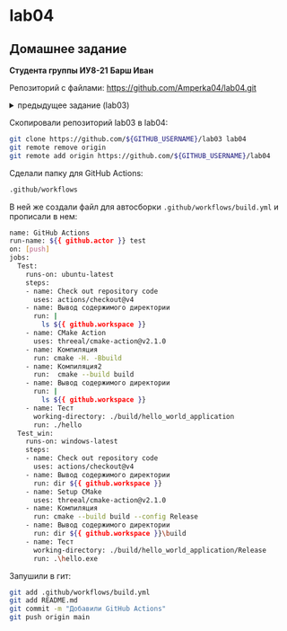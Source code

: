 # lab04
## Домашнее задание

**Студента группы ИУ8-21**
**Барш Иван**

Репозиторий с файлами: https://github.com/Amperka04/lab04.git

<details>
<summary>предыдущее задание (lab03)</summary>

1. Вам поручили перейти на систему автоматизированной сборки CMake. Исходные файлы находятся в директории formatter_lib. В этой директории находятся файлы для статической библиотеки formatter. Создайте CMakeList.txt в директории formatter_lib, с помощью которого можно будет собирать статическую библиотеку formatter

Содержимое файла CMakeLists.txt в /formatter_lib:
```cmake
set(CMAKE_CXX_STANDARD 11)
set(CMAKE_CXX_STANDARD_REQUIRED ON)

project(formatter_lib)

set(SOURCE_LIB formatter.cpp)

add_library(formatter ${SOURCE_LIB} formatter.h)
```

Запустили CMake для генерации файлов сборки:

```
cmake ..
```

Вывод: 

```CMake Deprecation Warning at CMakeLists.txt:40 (cmake_minimum_required):
  Compatibility with CMake < 3.5 will be removed from a future version of
  CMake.

  Update the VERSION argument <min> value or use a ...<max> suffix to tell
  CMake that the project does not need compatibility with older versions.


-- Configuring done (0.0s)
-- Generating done (0.0s)
-- Build files have been written to: /home/bivan/Amperka04/workspace/projects/lab03/formatter_lib 
```

Собрали проект командой ```make```

Вывод: 

```
[ 50%] Building CXX object formatter_lib/CMakeFiles/formatter.dir/formatter.cpp.o
[100%] Linking CXX static library libformatter.a
[100%] Built target formatter
```



2. У компании "Formatter Inc." есть перспективная библиотека, которая является расширением предыдущей библиотеки. Т.к. вы уже овладели навыком созданием CMakeList.txt для статической библиотеки formatter, ваш руководитель поручает заняться созданием CMakeList.txt для библиотеки formatter_ex, которая в свою очередь использует библиотеку formatter

В директории lab03 отредактировали файл CMakeLists.txt:
```cmake
set(CMAKE_CXX_STANDARD 11)
set(CMAKE_CXX_STANDARD_REQUIRED ON)
cmake_minimum_required(VERSION 3.4)

project(lab03)

include_directories("formatter_lib/" "formatter_ex_lib/" "solver_lib/")

add_subdirectory(formatter_ex_lib)
add_subdirectory(formatter_lib)
add_subdirectory(solver_lib)
add_subdirectory(solver_application)
add_subdirectory(hello_world_application)

```

В директории lab03/formatter_ex_lib создали CMakeLists.txt с следующим содержимым:
```cmake
set(CMAKE_CXX_STANDARD 11)
set(CMAKE_CXX_STANDARD_REQUIRED ON)

project(formatter_ex_lib_pr)

set(SOURCE_LIB formatter_ex.cpp)

add_library(formatter_ex ${SOURCE_LIB} formatter_ex.h)

target_link_libraries(formatter_ex formatter)

```

Аналогично предыдущему заданию запустили CMake для генерации файлов сборки, и cобрали проект командой ```make```

Вывод:
```
[ 25%] Building CXX object formatter_lib/CMakeFiles/formatter.dir/formatter.cpp.o
[ 50%] Linking CXX static library libformatter.a
[ 50%] Built target formatter
[ 75%] Building CXX object formatter_ex_lib/CMakeFiles/formatter_ex.dir/formatter_ex.cpp.o
[100%] Linking CXX static library libformatter_ex.a
[100%] Built target formatter_ex
```



3. Конечно же ваша компания предоставляет примеры использования своих библиотек. Чтобы продемонстрировать как работать с библиотекой formatter_ex, вам необходимо создать два CMakeList.txt для двух простых приложений:

    hello_world, которое использует библиотеку formatter_ex;
    solver, приложение которое испольует статические библиотеки formatter_ex и solver_lib.

В директории lab03/solver_lib создали CMakeLists.txt с следующим содержимым:
```cmake
set(CMAKE_CXX_STANDARD 11)
set(CMAKE_CXX_STANDARD_REQUIRED ON)
project(solver_lib)
set(SOURCE_LIB solver.cpp)
add_library(solver_l STATIC ${SOURCE_LIB})
```

В директории lab03/solver_application создали CMakeLists.txt с следующим содержимым:
```cmake
set(CMAKE_CXX_STANDARD 11)
set(CMAKE_CXX_STANDARD_REQUIRED ON)

project(solver)

add_executable(solva equation.cpp)

target_link_libraries(solva formatter_ex)

target_link_libraries(solva solver_l)
```

В директории lab03/hello_world_application создали CMakeLists.txt с следующим содержимым:
```cmake
set(CMAKE_CXX_STANDARD 11)
set(CMAKE_CXX_STANDARD_REQUIRED ON)

project(print_hw)

add_executable(hello hello_world.cpp)

target_link_libraries(hello formatter_ex)
```

Аналогично предыдущему заданию запустили CMake для генерации файлов сборки, и cобрали проект командой ```make```

Вывод:
```
[ 20%] Built target formatter
[ 40%] Built target formatter_ex
[ 50%] Building CXX object solver_lib/CMakeFiles/solver_l.dir/solver.cpp.o
[ 60%] Linking CXX static library libsolver_l.a
[ 60%] Built target solver_l
[ 70%] Building CXX object solver_application/CMakeFiles/solva.dir/equation.cpp.o
[ 80%] Linking CXX executable solva
[ 80%] Built target solva
[ 90%] Building CXX object hello_world_application/CMakeFiles/hello.dir/hello_world.cpp.o
[100%] Linking CXX executable hello
[100%] Built target hello
```
</details>

Скопировали репозиторий lab03 в lab04:
```sh
git clone https://github.com/${GITHUB_USERNAME}/lab03 lab04
git remote remove origin 
git remote add origin https://github.com/${GITHUB_USERNAME}/lab04
```

Сделали папку для GitHub Actions:
```sh
.github/workflows
```

В ней же создали файл для автосборки ```.github/workflows/build.yml```
и прописали в нем:
```sh
name: GitHub Actions 
run-name: ${{ github.actor }} test
on: [push]
jobs:
  Test:
    runs-on: ubuntu-latest
    steps:
    - name: Check out repository code
      uses: actions/checkout@v4
    - name: Вывод содержимого директории
      run: |
        ls ${{ github.workspace }}
    - name: CMake Action
      uses: threeal/cmake-action@v2.1.0
    - name: Компиляция
      run: cmake -H. -Bbuild
    - name: Компиляция2
      run:  cmake --build build
    - name: Вывод содержимого директории
      run: |
        ls ${{ github.workspace }}
    - name: Тест
      working-directory: ./build/hello_world_application
      run: ./hello
  Test_win:
    runs-on: windows-latest
    steps:
    - name: Check out repository code
      uses: actions/checkout@v4
    - name: Вывод содержимого директории
      run: dir ${{ github.workspace }}
    - name: Setup CMake
      uses: threeal/cmake-action@v2.1.0
    - name: Компиляция
      run: cmake --build build --config Release
    - name: Вывод содержимого директории
      run: dir ${{ github.workspace }}\build
    - name: Тест
      working-directory: ./build/hello_world_application/Release
      run: .\hello.exe
```

Запушили в гит:
```sh
git add .github/workflows/build.yml
git add README.md
git commit -m "Добавили GitHub Actions"
git push origin main
```
